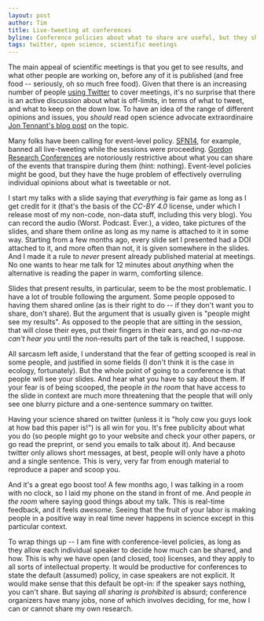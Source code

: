 ```yaml
---
layout: post
author: Tim
title: Live-tweeting at conferences
byline: Conference policies about what to share are useful, but they should leave the final decision to speakers
tags: twitter, open science, scientific meetings
---
```


The main appeal of scientific meetings is that you get to see results, and what
other people are working on, before any of it is published (and free food --
seriously, oh so much free food). Given that there is an increasing number
of people [using Twitter][utw] to cover meetings, it's no surprise that there
is an active discussion about what is off-limits, in terms of what to tweet,
and what to keep on the down low. To have an idea of the range of different
opinions and issues, you *should* read open science advocate extraordinaire
[Jon Tennant's blog post][jt] on the topic.

[utw]: /2014/08/17/twitter-esa-imcc/
[jt]: http://blogs.egu.eu/palaeoblog/2014/11/13/lets-have-a-discussion-about-live-tweeting-academic-conferences/

Many folks have been calling for event-level policy. [SFN14], for example,
banned all live-tweeting while the sessions were proceeding. [Gordon Research
Conferences][grc] are notoriously restrictive about what you can share of
the events that transpire during them (hint: nothing). Event-level policies
might be good, but they have the huge problem of effectively overruling
individual opinions about what is tweetable or not.

[SFN14]: https://twitter.com/sfnpolice
[grc]: https://www.grc.org/about.aspx

I start my talks with a slide saying that *everything* is fair game as long as
I get credit for it (that's the basis of the *CC-BY 4.0* license, under which
I release most of my non-code, non-data stuff, including this very blog). You
can record the audio (Worst. Podcast. Ever.), a video, take pictures of
the slides, and share them online as long as my name is attached to it in
some way. Starting from a few months ago, every slide set I presented had
a DOI attached to it, and more often than not, it is given somewhere in the
slides. And I made it a rule to *never* present already published material
at meetings. No one wants to hear me talk for 12 minutes about *anything*
when the alternative is reading the paper in warm, comforting silence.

Slides that present results, in particular, seem to be the most problematic. I
have a lot of trouble following the argument. Some people opposed to having
them shared online (as is their right to do -- if they don't want you to
share, don't share). But the argument that is usually given is "people might
see my results". As opposed to the people that are sitting in the session,
that will close their eyes, put their fingers in their ears, and go *na-na-na
can't hear you* until the non-results part of the talk is reached, I suppose.

All sarcasm left aside, I understand that the fear of getting scooped is
real in some people, and justified in some fields (I don't think it is the
case in ecology, fortunately). But the whole point of going to a conference
is that people will see your slides. And hear what you have to say about
them. If your fear is of being scooped, the people *in the room* that have
access to the slide in context are much more threatening that the people
that will only see one blurry picture and a one-sentence summary on twitter.

Having your science shared on twitter (unless it is "holy cow you guys
look at how bad this paper is!") is all win for you. It's free publicity
about what you do (so people might go to your website and check your other
papers, or go read the preprint, or send you emails to talk about it). And
because twitter only allows short messages, at best, people will only have
a photo and a single sentence. This is very, very far from enough material
to reproduce a paper and scoop you.

And it's a great ego boost too! A few months ago, I was talking in a room
with no clock, so I laid my phone on the stand in front of me. And people
*in the room* where saying good things about my talk. This is real-time
feedback, and it feels *awesome*. Seeing that the fruit of your labor is
making people in a positive way in real time never happens in science except
in this particular context.

To wrap things up -- I am fine with conference-level policies, as long as
they allow each individual speaker to decide how much can be shared, and
how. This is why we have open (and closed, too) licenses, and they apply to
all sorts of intellectual property. It would be productive for conferences
to state the default (assumed) policy, in case speakers are not explicit. It
would make sense that this default be opt-in: if the speaker says nothing,
you can't share. But saying *all sharing is prohibited* is absurd; conference
organizers have many jobs, none of which involves deciding, for me, how I
can or cannot share my own research.

